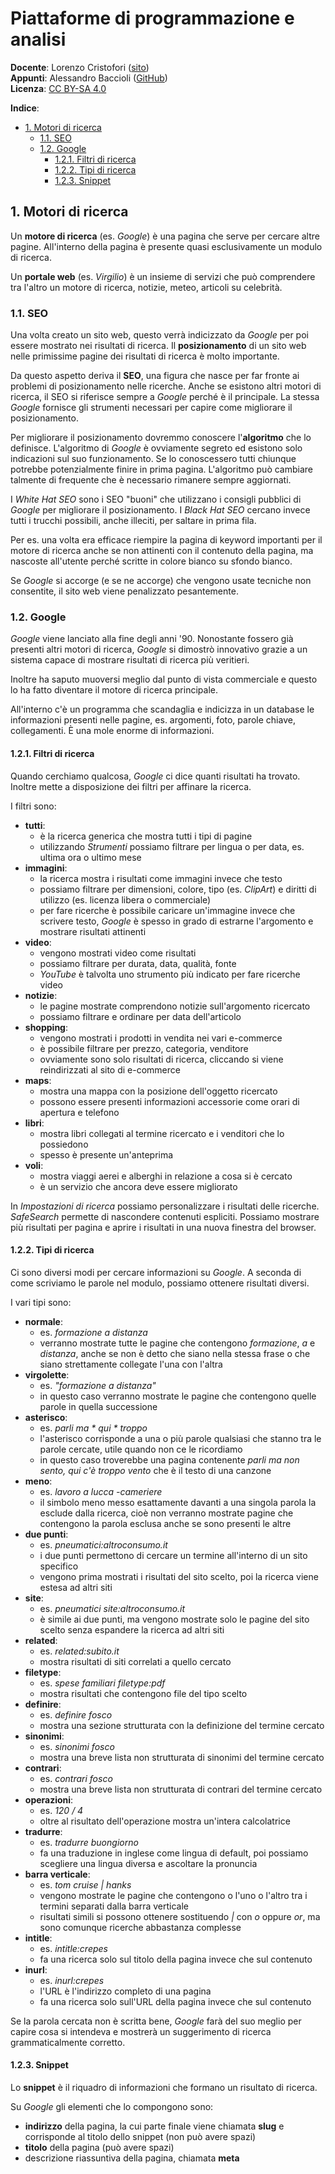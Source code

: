 # Piattaforme di programmazione e analisi

**Docente**: Lorenzo Cristofori ([sito](https://www.lorenzocristofori.it/))  
**Appunti**: Alessandro Baccioli ([GitHub](https://alebaccioli.github.io/appunti/))  
**Licenza**: [CC BY-SA 4.0](https://creativecommons.org/licenses/by-sa/4.0/deed.it)

**Indice**:

- [1. Motori di ricerca](#1-motori-di-ricerca)
  - [1.1. SEO](#11-seo)
  - [1.2. Google](#12-google)
    - [1.2.1. Filtri di ricerca](#121-filtri-di-ricerca)
    - [1.2.2. Tipi di ricerca](#122-tipi-di-ricerca)
    - [1.2.3. Snippet](#123-snippet)

## 1. Motori di ricerca

Un **motore di ricerca** (es. *Google*) è una pagina che serve per cercare altre pagine. All'interno della pagina è presente quasi esclusivamente un modulo di ricerca.

Un **portale web** (es. *Virgilio*) è un insieme di servizi che può comprendere tra l'altro un motore di ricerca, notizie, meteo, articoli su celebrità.

### 1.1. SEO

Una volta creato un sito web, questo verrà indicizzato da *Google* per poi essere mostrato nei risultati di ricerca. Il **posizionamento** di un sito web nelle primissime pagine dei risultati di ricerca è molto importante.

Da questo aspetto deriva il **SEO**, una figura che nasce per far fronte ai problemi di posizionamento nelle ricerche. Anche se esistono altri motori di ricerca, il SEO si riferisce sempre a *Google* perché è il principale. La stessa *Google* fornisce gli strumenti necessari per capire come migliorare il posizionamento.

Per migliorare il posizionamento dovremmo conoscere l'**algoritmo** che lo definisce. L'algoritmo di *Google* è ovviamente segreto ed esistono solo indicazioni sul suo funzionamento. Se lo conoscessero tutti chiunque potrebbe potenzialmente finire in prima pagina. L'algoritmo può cambiare talmente di frequente che è necessario rimanere sempre aggiornati.

I *White Hat SEO* sono i SEO "buoni" che utilizzano i consigli pubblici di *Google* per migliorare il posizionamento. I *Black Hat SEO* cercano invece tutti i trucchi possibili, anche illeciti, per saltare in prima fila.

Per es. una volta era efficace riempire la pagina di keyword importanti per il motore di ricerca anche se non attinenti con il contenuto della pagina, ma nascoste all'utente perché scritte in colore bianco su sfondo bianco.

Se *Google* si accorge (e se ne accorge) che vengono usate tecniche non consentite, il sito web viene penalizzato pesantemente.

### 1.2. Google

*Google* viene lanciato alla fine degli anni '90. Nonostante fossero già presenti altri motori di ricerca, *Google* si dimostrò innovativo grazie a un sistema capace di mostrare risultati di ricerca più veritieri.

Inoltre ha saputo muoversi meglio dal punto di vista commerciale e questo lo ha fatto diventare il motore di ricerca principale.

All'interno c'è un programma che scandaglia e indicizza in un database le informazioni presenti nelle pagine, es. argomenti, foto, parole chiave, collegamenti. È una mole enorme di informazioni.

#### 1.2.1. Filtri di ricerca

Quando cerchiamo qualcosa, *Google* ci dice quanti risultati ha trovato. Inoltre mette a disposizione dei filtri per affinare la ricerca.

I filtri sono:

- **tutti**:
  - è la ricerca generica che mostra tutti i tipi di pagine
  - utilizzando *Strumenti* possiamo filtrare per lingua o per data, es. ultima ora o ultimo mese
- **immagini**:
  - la ricerca mostra i risultati come immagini invece che testo
  - possiamo filtrare per dimensioni, colore, tipo (es. *ClipArt*) e diritti di utilizzo (es. licenza libera o commerciale)
  - per fare ricerche è possibile caricare un'immagine invece che scrivere testo, *Google* è spesso in grado di estrarne l'argomento e mostrare risultati attinenti
- **video**:
  - vengono mostrati video come risultati
  - possiamo filtrare per durata, data, qualità, fonte
  - *YouTube* è talvolta uno strumento più indicato per fare ricerche video
- **notizie**:
  - le pagine mostrate comprendono notizie sull'argomento ricercato
  - possiamo filtrare e ordinare per data dell'articolo
- **shopping**:
  - vengono mostrati i prodotti in vendita nei vari e-commerce
  - è possibile filtrare per prezzo, categoria, venditore
  - ovviamente sono solo risultati di ricerca, cliccando si viene reindirizzati al sito di e-commerce
- **maps**:
  - mostra una mappa con la posizione dell'oggetto ricercato
  - possono essere presenti informazioni accessorie come orari di apertura e telefono
- **libri**:
  - mostra libri collegati al termine ricercato e i venditori che lo possiedono
  - spesso è presente un'anteprima
- **voli**:
  - mostra viaggi aerei e alberghi in relazione a cosa si è cercato
  - è un servizio che ancora deve essere migliorato

In *Impostazioni di ricerca* possiamo personalizzare i risultati delle ricerche. *SafeSearch* permette di nascondere contenuti espliciti. Possiamo mostrare più risultati per pagina e aprire i risultati in una nuova finestra del browser.

#### 1.2.2. Tipi di ricerca

Ci sono diversi modi per cercare informazioni su *Google*. A seconda di come scriviamo le parole nel modulo, possiamo ottenere risultati diversi.

I vari tipi sono:

- **normale**:
  - es. *formazione a distanza*
  - verranno mostrate tutte le pagine che contengono *formazione*, *a* e *distanza*, anche se non è detto che siano nella stessa frase o che siano strettamente collegate l'una con l'altra
- **virgolette**:
  - es. *"formazione a distanza"*
  - in questo caso verranno mostrate le pagine che contengono quelle parole in quella successione
- **asterisco**:
  - es. *parli ma \* qui \* troppo*
  - l'asterisco corrisponde a una o più parole qualsiasi che stanno tra le parole cercate, utile quando non ce le ricordiamo
  - in questo caso troverebbe una pagina contenente *parli ma non sento, qui c'è troppo vento* che è il testo di una canzone
- **meno**:
  - es. *lavoro a lucca -cameriere*
  - il simbolo meno messo esattamente davanti a una singola parola la esclude dalla ricerca, cioè non verranno mostrate pagine che contengono la parola esclusa anche se sono presenti le altre
- **due punti**:
  - es. *pneumatici:altroconsumo.it*
  - i due punti permettono di cercare un termine all'interno di un sito specifico
  - vengono prima mostrati i risultati del sito scelto, poi la ricerca viene estesa ad altri siti
- **site**:
  - es. *pneumatici site:altroconsumo.it*
  - è simile ai due punti, ma vengono mostrate solo le pagine del sito scelto senza espandere la ricerca ad altri siti
- **related**:
  - es. *related:subito.it*
  - mostra risultati di siti correlati a quello cercato
- **filetype**:
  - es. *spese familiari filetype:pdf*
  - mostra risultati che contengono file del tipo scelto
- **definire**:
  - es. *definire fosco*
  - mostra una sezione strutturata con la definizione del termine cercato
- **sinonimi**:
  - es. *sinonimi fosco*
  - mostra una breve lista non strutturata di sinonimi del termine cercato
- **contrari**:
  - es. *contrari fosco*
  - mostra una breve lista non strutturata di contrari del termine cercato
- **operazioni**:
  - es. *120 / 4*
  - oltre al risultato dell'operazione mostra un'intera calcolatrice
- **tradurre**:
  - es. *tradurre buongiorno*
  - fa una traduzione in inglese come lingua di default, poi possiamo scegliere una lingua diversa e ascoltare la pronuncia
- **barra verticale**:
  - es. *tom cruise | hanks*
  - vengono mostrate le pagine che contengono o l'uno o l'altro tra i termini separati dalla barra verticale
  - risultati simili si possono ottenere sostituendo *|* con *o* oppure *or*, ma sono comunque ricerche abbastanza complesse
- **intitle**:
  - es. *intitle:crepes*
  - fa una ricerca solo sul titolo della pagina invece che sul contenuto
- **inurl**:
  - es. *inurl:crepes*
  - l'URL è l'indirizzo completo di una pagina
  - fa una ricerca solo sull'URL della pagina invece che sul contenuto

Se la parola cercata non è scritta bene, *Google* farà del suo meglio per capire cosa si intendeva e mostrerà un suggerimento di ricerca grammaticalmente corretto.

#### 1.2.3. Snippet

Lo **snippet** è il riquadro di informazioni che formano un risultato di ricerca.

Su *Google* gli elementi che lo compongono sono:

- **indirizzo** della pagina, la cui parte finale viene chiamata **slug** e corrisponde al titolo dello snippet (non può avere spazi)
- **titolo** della pagina (può avere spazi)
- descrizione riassuntiva della pagina, chiamata **meta**

<!--
Data: 08/06/2021
Nome file: ok
-->

<!--
Data: 09/06/2021
Pagina: ok
Apostrofi: ok
Lint: ok
Grammatica: ok
Codice: ok
Numeri sezione: ok
-->
